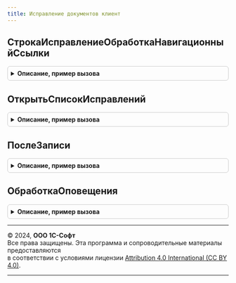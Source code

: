 ```yaml
---
title: Исправление документов клиент
---
```



## СтрокаИсправлениеОбработкаНавигационныйСсылки
<details style="margin: 1em 0; padding: 0.5em; border: 1px solid #ccc; border-radius: 6px;">

<summary style="font-weight: bold; cursor: pointer;">Описание, пример вызова</summary>

```bsl

// Обработчик события навигационной ссылки.
//
// Параметры:
// 	Форма - ФормаКлиентскогоПриложения - Форма документа
// 	НавигационнаяСсылкаФорматированнойСтроки - Строка - Навигационная ссылка
// 	СтандартнаяОбработка - Булево - Признак стандартной обработки события
//
Процедура СтрокаИсправлениеОбработкаНавигационныйСсылки(Форма, НавигационнаяСсылкаФорматированнойСтроки, СтандартнаяОбработка) Экспорт
```

Пример вызова
```bsl
ИсправлениеДокументовКлиент.СтрокаИсправлениеОбработкаНавигационныйСсылки(Форма, НавигационнаяСсылкаФорматированнойСтроки, СтандартнаяОбработка) 
```
</details>

## ОткрытьСписокИсправлений
<details style="margin: 1em 0; padding: 0.5em; border: 1px solid #ccc; border-radius: 6px;">

<summary style="font-weight: bold; cursor: pointer;">Описание, пример вызова</summary>

```bsl

// Процедура открывает форму исправлений документа
//
// Параметры:
// 	ИсправляемыйДокумент - ДокументСсылка - Исправляемый документ
// 	ТекущийДокумент - ДокументСсылка - Текущий документ
//
Процедура ОткрытьСписокИсправлений(Знач ИсправляемыйДокумент, Знач ТекущийДокумент) Экспорт
```

Пример вызова
```bsl
ИсправлениеДокументовКлиент.ОткрытьСписокИсправлений(ИсправляемыйДокумент, ТекущийДокумент) 
```
</details>

## ПослеЗаписи
<details style="margin: 1em 0; padding: 0.5em; border: 1px solid #ccc; border-radius: 6px;">

<summary style="font-weight: bold; cursor: pointer;">Описание, пример вызова</summary>

```bsl

// Процедура, вызываемая из одноименного обработчика события формы.
// Производит оповещение о том, что введено исправление документа.
//
// Параметры:
// 	Объект					- ДанныеФормыСтруктура - Данные формы, из обработчика события которой происходит вызов процедуры.
//
Процедура ПослеЗаписи(Объект) Экспорт
```

Пример вызова
```bsl
ИсправлениеДокументовКлиент.ПослеЗаписи(Объект) 
```
</details>

## ОбработкаОповещения
<details style="margin: 1em 0; padding: 0.5em; border: 1px solid #ccc; border-radius: 6px;">

<summary style="font-weight: bold; cursor: pointer;">Описание, пример вызова</summary>

```bsl

// Процедура, вызываемая из одноименного обработчика события формы.
// Блокирует изменение документа если введено исправление или документ сторно.
//
// Параметры:
// 	ФормаДокумента			- ФормаКлиентскогоПриложения - форма, из обработчика события которой происходит вызов процедуры.
// 	ИмяСобытия				- Строка - идентификатор сообщения принимающей формой (см. метод Оповестить).
// 	Параметр				- ДокументСсылка - Исправляемый/сторнируемый документ.
// 	Источник				- ДокументСсылка - Исправительный документ или документ сторно.
//
Процедура ОбработкаОповещения(ФормаДокумента, ИмяСобытия, Параметр, Источник) Экспорт
```

Пример вызова
```bsl
ИсправлениеДокументовКлиент.ОбработкаОповещения(ФормаДокумента, ИмяСобытия, Параметр, Источник) 
```
</details>

---

© 2024, **ООО 1С-Софт**  
Все права защищены. Эта программа и сопроводительные материалы предоставляются  
в соответствии с условиями лицензии [Attribution 4.0 International (CC BY 4.0)](https://creativecommons.org/licenses/by/4.0/legalcode).

---
